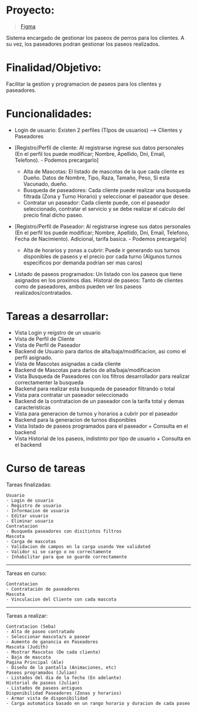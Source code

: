 # Proyecto:
> [Figma](https://www.figma.com/file/TRh3g5jnVZPjriqIjMLoqk/Untitled)

Sistema encargado de gestionar los paseos de perros para los clientes. A su vez, los paseadores podran gestionar los paseos realizados.

# Finalidad/Objetivo:
Facilitar la gestion y programacion de paseos para los clientes y paseadores.

# Funcionalidades:
- Login de usuario: Existen 2 perfiles (TIpos de usuarios) --> Clientes y Paseadores
- [Registro/Perfil de cliente: Al registrarse ingrese sus datos personales (En el perfil los puede modificar; Nombre, Apellido, Dni, Email, Telefono). - Podemos precargarlo]
    - Alta de Mascotas: El listado de mascotas de la que cada cliente es Dueño. Datos de Nombre, Tipo, Raza, Tamaño, Peso, Si esta Vacunado, dueño.
    - Busqueda de paseadores: Cada cliente puede realizar una busqueda filtrada (Zona y Turno Horario) y seleccionar el paseador que desee.
    - Contratar un paseador: Cada cliente puede, con el paseador seleccionado, contratar el servicio y se debe realizar el calculo del precio final dicho paseo.

- [Registro/Perfil de Paseador: Al registrarse ingrese sus datos personales (En el perfil los puede modificar; Nombre, Apellido, Dni, Email, Telefono, Fecha de Nacimiento). Adicional, tarifa basica. - Podemos precargarlo]
    - Alta de horarios y zonas a cubrir: Puede ir generando sus turnos disponibles de paseos y el precio por cada turno (Algunos turnos especificos por demanda podrian ser mas caros)
- Listado de paseos programados: Un listado con los paseos que tiene asignados en los proximos dias.
Historal de paseos: Tanto de clientes como de paseadores, ambos pueden ver los paseos realizados/contratados.

# Tareas a desarrollar:
- Vista Login y reigstro de un usuario
- Vista de Perfil de Cliente
- Vista de Perfil de Paseador
- Backend de Usuario para darlos de alta/baja/modificacion, asi como el perfil asignado.
- Vista de Mascotas asignadas a cada cliente
- Backend de Mascotas para darlos de alta/baja/modificacion
- Vista Busqueda de Paseadores con los filtros desarrollador para realizar correctamenter la busqueda
- Backend para realizar esta busqueda de paseador filtrando o total
- Vista para contratar un paseador seleccionado
- Backend de la contratacion de un paseador con la tarifa total y demas caracteristicas
- Vista para generacion de turnos y horarios a cubrir por el paseador
- Backend para la generacion de turnos disponibles
- Vista listado de paseos programados para el paseador + Consulta en el backend
- Vista Historial de los paseos, indistinto por tipo de usuario + Consulta en el backend

# Curso de tareas
Tareas finalizadas:

	Usuario
	- Login de usuario
	- Registro de usuario
	- Informacion de usuario
	- Editar usuario
	- Eliminar usuario
	Contratacion
	- Busqueda paseadores con disitintos filtros
	Mascota
	- Carga de mascotas
	- Validacion de campos en la carga usando Vee validated
	- Validor si se cargo o no correctamente
	- Inhabilitar para que se guarde correctamente

----------------------

Tareas en curso:

	Contratacion
	- Contratación de paseadores
	Mascota
	- Vinculacion del Cliente con cada mascota

----------------------

Tareas a realizar:

	Contratacion (Seba)
	- Alta de paseo contratado
	- Seleccionar mascota/s a pasear
	- Aumento de ganancia en Paseadores
	Mascota (Judith)
	- Mostrar Mascotas (De cada cliente)
	- Baja de mascota
	Pagina Principal (Ale)
	- Diseño de la pantalla (Animaciones, etc)
	Paseos programados (Julian)
	- Listados del dia de la fecha (En adelante)
	Historial de paseos (Julian)
	- Listados de paseos antiguos
	Disponibilidad Paseadores (Zonas y horarios)
	- Armar vista de disponibilidad
	- Carga automatica basado en un rango horario y duracion de cada paseo